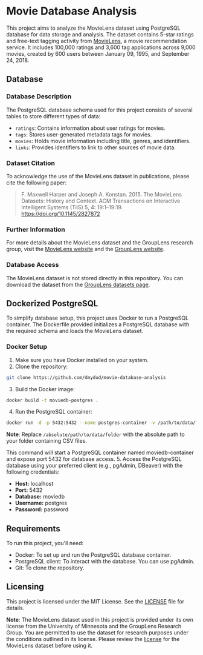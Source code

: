 # Movie Database Analysis

This project aims to analyze the MovieLens dataset using PostgreSQL database for data storage and analysis. The dataset contains 5-star ratings and free-text tagging activity from [MovieLens](http://movielens.org), a movie recommendation service. It includes 100,000 ratings and 3,600 tag applications across 9,000 movies, created by 600 users between January 09, 1995, and September 24, 2018.

## Database

### Database Description

The PostgreSQL database schema used for this project consists of several tables to store different types of data:

- `ratings`: Contains information about user ratings for movies.
- `tags`: Stores user-generated metadata tags for movies.
- `movies`: Holds movie information including title, genres, and identifiers.
- `links`: Provides identifiers to link to other sources of movie data.

### Dataset Citation

To acknowledge the use of the MovieLens dataset in publications, please cite the following paper:

> F. Maxwell Harper and Joseph A. Konstan. 2015. The MovieLens Datasets: History and Context. ACM Transactions on Interactive Intelligent Systems (TiiS) 5, 4: 19:1–19:19. <https://doi.org/10.1145/2827872>

### Further Information

For more details about the MovieLens dataset and the GroupLens research group, visit the [MovieLens website](http://movielens.org) and the [GroupLens website](https://grouplens.org/).

### Database Access

The MovieLens dataset is not stored directly in this repository. You can download the dataset from the [GroupLens datasets page](https://grouplens.org/datasets/).

## Dockerized PostgreSQL

To simplify database setup, this project uses Docker to run a PostgreSQL container. The Dockerfile provided initializes a PostgreSQL database with the required schema and loads the MovieLens dataset.

### Docker Setup

1. Make sure you have Docker installed on your system.
2. Clone the repository:
```bash
git clone https://github.com/dmydud/movie-database-analysis
```
3. Build the Docker image:
```bash 
docker build -t moviedb-postgres .
```
4. Run the PostgreSQL container:
```bash 
docker run -d -p 5432:5432 --name postgres-container -v /path/to/data/folder:/data moviedb-postgres
```

**Note**: Replace `/absolute/path/to/data/folder` with the absolute path to your folder containing CSV files.

This command will start a PostgreSQL container named moviedb-container and expose port 5432 for database access.
5. Access the PostgreSQL database using your preferred client (e.g., pgAdmin, DBeaver) with the following credentials:
- **Host:** localhost
- **Port:** 5432
- **Database:** moviedb
- **Username:** postgres
- **Password:** password

## Requirements

To run this project, you'll need:

- Docker: To set up and run the PostgreSQL database container.
- PostgreSQL client: To interact with the database. You can use pgAdmin.
- Git: To clone the repository.

## Licensing

This project is licensed under the MIT License. See the [LICENSE](LICENSE) file for details.

**Note**: The MovieLens dataset used in this project is provided under its own license from the University of Minnesota and the GroupLens Research Group. You are permitted to use the dataset for research purposes under the conditions outlined in its license. Please review the [license](LICENSE_MovieLens) for the MovieLens dataset before using it.